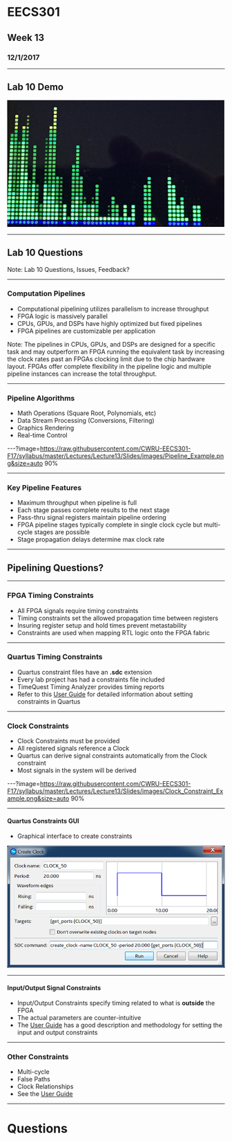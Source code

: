 # EECS301

## Week 13

### 12/1/2017

---

## Lab 10 Demo

![Demo](https://raw.githubusercontent.com/CWRU-EECS301-F17/syllabus/master/Lectures/Lecture13/Slides/images/Lab10_Demo.png)

---

## Lab 10 Questions

Note:
Lab 10 Questions, Issues, Feedback?

---

### Computation Pipelines

* Computational pipelining utilizes parallelism to increase throughput
* FPGA logic is massively parallel
* CPUs, GPUs, and DSPs have highly optimized but fixed pipelines
* FPGA pipelines are customizable per application

Note:
The pipelines in CPUs, GPUs, and DSPs are designed for a specific task and may outperform an FPGA running the equivalent task by increasing the clock rates past an FPGAs clocking limit due to the chip hardware layout.
FPGAs offer complete flexibility in the pipeline logic and multiple pipeline instances can increase the total throughput.

---

### Pipeline Algorithms

* Math Operations (Square Root, Polynomials, etc)
* Data Stream Processing (Conversions, Filtering)
* Graphics Rendering
* Real-time Control

---?image=https://raw.githubusercontent.com/CWRU-EECS301-F17/syllabus/master/Lectures/Lecture13/Slides/images/Pipeline_Example.png&size=auto 90%

---

### Key Pipeline Features

* Maximum throughput when pipeline is full
* Each stage passes complete results to the next stage
* Pass-thru signal registers maintain pipeline ordering
* FPGA pipeline stages typically complete in single clock cycle but multi-cycle stages are possible
* Stage propagation delays determine max clock rate

---

## Pipelining Questions?

---

### FPGA Timing Constraints

* All FPGA signals require timing constraints
* Timing constraints set the allowed propagation time between registers
* Insuring register setup and hold times prevent metastability
* Constraints are used when mapping RTL logic onto the FPGA fabric

---

### Quartus Timing Constraints

* Quartus constraint files have an **.sdc** extension
* Every lab project has had a constraints file included
* TimeQuest Timing Analyzer provides timing reports
* Refer to this [User Guide](http://www.alterawiki.com/uploads/3/3f/TimeQuest_User_Guide.pdf) for detailed information about setting constraints in Quartus

---

### Clock Constraints

* Clock Constraints must be provided
* All registered signals reference a Clock
* Quartus can derive signal constraints automatically from the Clock constraint
* Most signals in the system will be derived

---?image=https://raw.githubusercontent.com/CWRU-EECS301-F17/syllabus/master/Lectures/Lecture13/Slides/images/Clock_Constraint_Example.png&size=auto 90%

---

#### Quartus Constraints GUI

* Graphical interface to create constraints

![Create Clock GUI](https://raw.githubusercontent.com/CWRU-EECS301-F17/syllabus/master/Lectures/Lecture13/Slides/images/Timing_Create_Clock.png)

---

#### Input/Output Signal Constraints

* Input/Output Constraints specify timing related to what is **outside** the FPGA
* The actual parameters are counter-intuitive
* The [User Guide](http://www.alterawiki.com/uploads/3/3f/TimeQuest_User_Guide.pdf) has a good description and methodology for setting the input and output constraints 

---

### Other Constraints

* Multi-cycle
* False Paths
* Clock Relationships
* See the [User Guide](http://www.alterawiki.com/uploads/3/3f/TimeQuest_User_Guide.pdf)

---

# Questions


